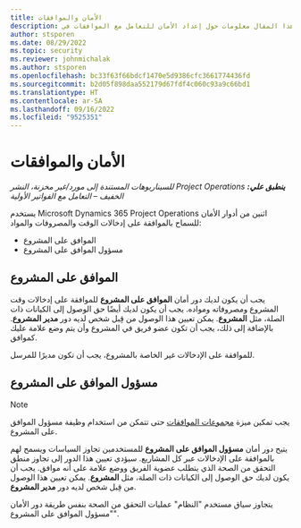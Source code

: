 ```yaml
---
title: الأمان والموافقات
description: يوفر هذا المقال معلومات حول إعداد الأمان للتعامل مع الموافقات في Microsoft Dynamics 365 Project Operations.
author: stsporen
ms.date: 08/29/2022
ms.topic: security
ms.reviewer: johnmichalak
ms.author: stsporen
ms.openlocfilehash: bc33f63f66bdcf1470e5d9386cfc3661774436fd
ms.sourcegitcommit: b2d05f898daa552179d67fdf4c060c93a9c66bd1
ms.translationtype: HT
ms.contentlocale: ar-SA
ms.lasthandoff: 09/16/2022
ms.locfileid: "9525351"
---
```

# <a name="security-and-approvals"></a>الأمان والموافقات

_**ينطبق علي:** ‏‫Project Operations للسيناريوهات المستندة إلى مورد/غير مخزنة‬، ‏‫النشر الخفيف – التعامل مع الفواتير الأولية‬_

يستخدم Microsoft Dynamics 365 Project Operations اثنين من أدوار الأمان للسماح بالموافقة على إدخالات الوقت والمصروفات والمواد:

- الموافق على المشروع
- مسؤول الموافق على المشروع

## <a name="project-approver"></a>الموافق على المشروع

يجب أن يكون لديك دور أمان **الموافق على المشروع** للموافقة على إدخالات وقت المشروع ومصروفاته ومواده. يجب أن يكون لديك أيضًا حق الوصول إلى الكيانات ذات الصلة، مثل **المشروع**. يمكن تعيين هذا الوصول من قِبل شخص لديه دور **مدير المشروع**. بالإضافة إلى ذلك، يجب أن تكون عضو فريق في المشروع وأن يتم وضع علامة عليك كموافق.

للموافقة على الإدخالات غير الخاصة بالمشروع، يجب أن تكون مديرًا للمرسل.

## <a name="project-approver-admin"></a>مسؤول الموافق على المشروع

> [!NOTE]
> يجب تمكين ميزة [مجموعات الموافقات](approval-sets.md) حتى تتمكن من استخدام وظيفة مسؤول الموافق على المشروع.

يتيح دور أمان **مسؤول الموافق على المشروع** للمستخدمين تجاوز السياسات ويسمح لهم بالموافقة على الإدخالات عبر كل المشاريع. سيؤدي تعيين هذا الدور إلى تجاوز منطق التحقق من الصحة الذي يتطلب عضوية الفريق ووضع علامة على أنه موافق. يجب أن يكون لديك حق الوصول إلى الكيانات ذات الصلة، مثل **المشروع**. يمكن تعيين هذا الوصول من قِبل شخص لديه دور **مدير المشروع**.

يتجاوز سياق مستخدم "النظام" عمليات التحقق من الصحة بنفس طريقة دور الأمان "مسؤول الموافق على المشروع".
